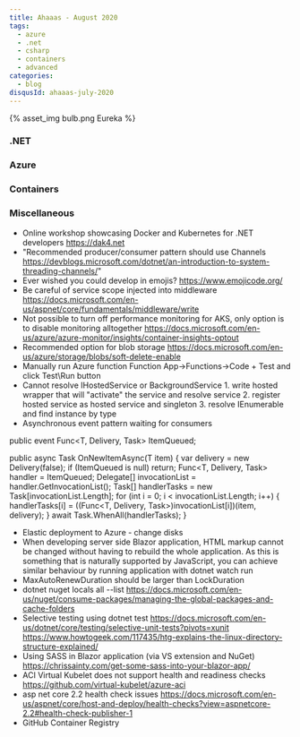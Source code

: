 ```yaml
---
title: Ahaaas - August 2020
tags:
  - azure
  - .net
  - csharp
  - containers
  - advanced
categories:
  - blog
disqusId: ahaaas-july-2020
---
```


{% asset_img bulb.png Eureka %}

<!-- more -->

### .NET

### Azure

### Containers

### Miscellaneous

* Online workshop showcasing Docker and Kubernetes for .NET developers https://dak4.net
* "Recommended producer/consumer pattern should use Channels https://devblogs.microsoft.com/dotnet/an-introduction-to-system-threading-channels/"
* Ever wished you could develop in emojis? https://www.emojicode.org/
* Be careful of service scope injected into middleware https://docs.microsoft.com/en-us/aspnet/core/fundamentals/middleware/write
* Not possible to turn off performance monitoring for AKS, only option is to disable monitoring alltogether 
https://docs.microsoft.com/en-us/azure/azure-monitor/insights/container-insights-optout
* Recommended option for blob storage https://docs.microsoft.com/en-us/azure/storage/blobs/soft-delete-enable
* Manually run Azure function Function App->Functions->Code + Test and click Test\Run button
* Cannot resolve IHostedService or BackgroundService 1. write hosted wrapper that will "activate" the service and resolve service 2. register hosted service as hosted service and singleton 3. resolve IEnumerable<IHostedService> and find instance by type
* Asynchronous event pattern waiting for consumers

public event Func<T, Delivery, Task> ItemQueued;

public async Task OnNewItemAsync(T item)
        {
            var delivery = new Delivery(false);
            if (ItemQueued is null) return;
            Func<T, Delivery, Task> handler = ItemQueued;
            Delegate[] invocationList = handler.GetInvocationList();
            Task[] handlerTasks = new Task[invocationList.Length];
            for (int i = 0; i < invocationList.Length; i++)
            {
                handlerTasks[i] = ((Func<T, Delivery, Task>)invocationList[i])(item, delivery);
            }
            await Task.WhenAll(handlerTasks);
        }
* Elastic deployment to Azure - change disks
* When developing server side Blazor application, HTML markup cannot be changed without having to rebuild the whole application. As this is something that is naturally supported by JavaScript, you can achieve similar behaviour by running application with dotnet watch run
* MaxAutoRenewDuration should be larger than LockDuration
* dotnet nuget locals all --list https://docs.microsoft.com/en-us/nuget/consume-packages/managing-the-global-packages-and-cache-folders
* Selective testing using dotnet test https://docs.microsoft.com/en-us/dotnet/core/testing/selective-unit-tests?pivots=xunit
https://www.howtogeek.com/117435/htg-explains-the-linux-directory-structure-explained/
* Using SASS in Blazor application (via VS extension and NuGet) https://chrissainty.com/get-some-sass-into-your-blazor-app/
* ACI Virtual Kubelet does not support health and readiness checks https://github.com/virtual-kubelet/azure-aci
* asp net core 2.2 health check issues https://docs.microsoft.com/en-us/aspnet/core/host-and-deploy/health-checks?view=aspnetcore-2.2#health-check-publisher-1
* GitHub Container Registry
